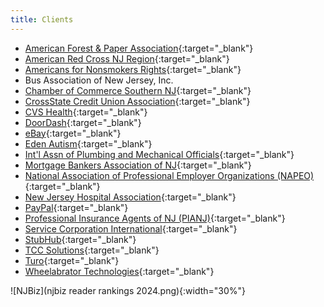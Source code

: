 ```yaml
---
title: Clients
---
```


- [American Forest & Paper Association](http://www.afandpa.org/){:target="_blank"}
- [American Red Cross NJ Region](http://www.redcross.org/local/new-jersey.html/){:target="_blank"}
- [Americans for Nonsmokers Rights](http://www.no-smoke.org/){:target="_blank"}
- Bus Association of New Jersey, Inc.
- [Chamber of Commerce Southern NJ](http://www.chambersnj.com/){:target="_blank"}
- [CrossState Credit Union Association](http://www.crossstate.org/Home){:target="_blank"}
- [CVS Health](http://www.cvshealth.com/){:target="_blank"}
- [DoorDash](http://www.doordash.com/){:target="_blank"}
- [eBay](http://www.ebay.com/){:target="_blank"}
- [Eden Autism](http://www.edenautism.org/){:target="_blank"}
- [Int\'l Assn of Plumbing and Mechanical Officials](http://www.iapmo.org/){:target="_blank"}
- [Mortgage Bankers Association of NJ](https://www.mbanj.com/){:target="_blank"}
- [National Association of Professional Employer Organizations (NAPEO)](http://www.napeo.org/){:target="_blank"}
- [New Jersey Hospital Association](http://www.njha.com/){:target="_blank"}
- [PayPal](https://www.paypal.com/){:target="_blank"}
- [Professional Insurance Agents of NJ (PIANJ)](https://www.pia.org/NJ/){:target="_blank"}
- [Service Corporation International](http://www.sci-corp.com/){:target="_blank"}
- [StubHub](http://www.stubhub.com/){:target="_blank"}
- [TCC Solutions](https://tccsolutions.com/){:target="_blank"}
- [Turo](http://www.turo.com/){:target="_blank"}
- [Wheelabrator Technologies](http://www.wtienergy.com/){:target="_blank"}

![NJBiz](njbiz reader rankings 2024.png){:width="30%"}

